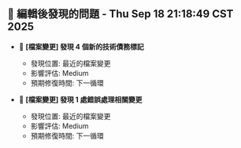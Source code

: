 ## 🚨 編輯後發現的問題 - Thu Sep 18 21:18:49 CST 2025

- 🔄 **[檔案變更] 發現        4 個新的技術債務標記**
  - 發現位置: 最近的檔案變更
  - 影響評估: Medium
  - 預期修復時間: 下一循環

- 🔄 **[檔案變更] 發現        1 處錯誤處理相關變更**
  - 發現位置: 最近的檔案變更
  - 影響評估: Medium
  - 預期修復時間: 下一循環

